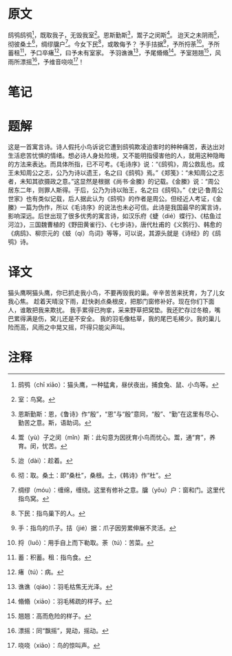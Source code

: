 # 原文
鸱鸮鸱鸮[^1]，既取我子，无毁我室[^2]。恩斯勤斯[^3]，鬻子之闵斯[^4]。
迨天之未阴雨[^5]，彻彼桑土[^6]，绸缪牖户[^7]。今女下民[^8]，或敢侮予？
予手拮据[^9]，予所捋荼[^10]。予所蓄租[^11]，予口卒瘏[^12]，曰予未有室家。
予羽谯谯[^13]，予尾翛翛[^14]。予室翘翘[^15]，风雨所漂摇[^16]，予维音哓哓[^17]！
# 笔记

# 题解
这是一首寓言诗。诗人假托小鸟诉说它遭到鸱鸮欺凌迫害时的种种痛苦，表达出对生活悲苦忧惧的情绪。想必诗人身处险境，又不能明指侵害他的人，就用这种隐晦的方法来表达。而具体所指，已不可考。《毛诗序》说：“《鸱鸮》，周公救乱也。成王未知周公之志，公乃为诗以遗王，名之曰《鸱鸮》焉。”《郑笺》：“未知周公之志者，未知其欲摄政之意。”这显然是根据《尚书·金縢》的记载。《金縢》说：“周公居东二年，则罪人斯得。于后，公乃为诗以贻王，名之曰《鸱鸮》。”《史记·鲁周公世家》也有类似记载，后人据此认为《鸱鸮》的作者是周公。但经近人考证，《金縢》一篇为伪作，所以《毛诗序》的说法也未必可信。此诗是我国最早的寓言诗，影响深远。后世出现了很多优秀的寓言诗，如汉乐府《蜨（dié）蝶行》、《枯鱼过河泣》，三国魏曹植的《野田黄雀行》、《七步诗》，唐代杜甫的《义鹘行》、韩愈的《病鸱》、柳宗元的《蚑（qí）鸟词》等等，可以说，其源头就是《诗经》的《鸱鸮》诗。
# 译文
猫头鹰啊猫头鹰，你已抓走我小鸟，不要再毁我的巢。辛辛苦苦来抚育，为了儿女我心焦。
趁着天晴没下雨，赶快剥点桑根皮，把那门窗修补好。现在你们下面人，谁敢把我来欺扰。
我手累得已拘挛，采来野草把窝垫。我还贮存过冬粮，嘴巴累得满是伤，窝儿还是不安全。
我的羽毛像枯草，我的尾巴毛稀少。我的巢儿险而高，风雨之中晃又摇，吓得只能尖声叫。
# 注释

[^1]: 鸱鸮（chī xiāo）：猫头鹰，一种猛禽，昼伏夜出，捕食兔、鼠、小鸟等。
[^2]: 室：鸟窝。
[^3]: 恩斯勤斯：恩，《鲁诗》作“殷”，“恩”与“殷”意同，“殷”、“勤”在这里有尽心、勤苦之意。斯，语助词。
[^4]: 鬻（yù）子之闵（mǐn）斯：此句意为因抚育小鸟而忧心。鬻，通“育”，养育。闵，忧苦。
[^5]: 迨（dài）：趁着。
[^6]: 彻：取。桑土：即“桑杜”，桑根。土，《韩诗》作“杜”。
[^7]: 绸缪（móu）：缠绵，缠绕。这里有修补之意。牖（yǒu）户：窗和门。这里代指鸟窝。
[^8]: 下民：指鸟巢下的人。
[^9]: 手：指鸟的爪子。拮（jié）据：爪子因劳累伸展不灵活。
[^10]: 捋（luō）：用手自上而下勒取。荼（tú）：苦菜。
[^11]: 蓄：积蓄。租：指鸟食。
[^12]: 瘏（tú）：病。
[^13]: 谯谯（qiáo）：羽毛枯焦无光泽。
[^14]: 翛翛（xiāo）：羽毛稀疏的样子。
[^15]: 翘翘：高而危险的样子。
[^16]: 漂摇：同“飘摇”，晃动，摇动。
[^17]: 哓哓（xiāo）：鸟的惊叫声。